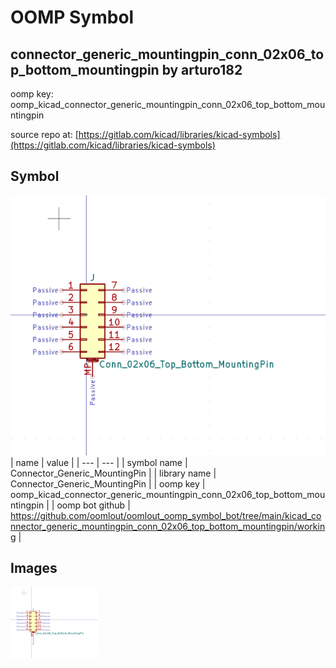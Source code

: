 # OOMP Symbol  
## connector_generic_mountingpin_conn_02x06_top_bottom_mountingpin  by arturo182  
  
oomp key: oomp_kicad_connector_generic_mountingpin_conn_02x06_top_bottom_mountingpin  
  
source repo at: [https://gitlab.com/kicad/libraries/kicad-symbols](https://gitlab.com/kicad/libraries/kicad-symbols)  
## Symbol  
  
[![working.png](working_600.png)](working.png)  
| name | value | 
| --- | --- | 
| symbol name | Connector_Generic_MountingPin | 
| library name | Connector_Generic_MountingPin | 
| oomp key | oomp_kicad_connector_generic_mountingpin_conn_02x06_top_bottom_mountingpin | 
| oomp bot github | https://github.com/oomlout/oomlout_oomp_symbol_bot/tree/main/kicad_connector_generic_mountingpin_conn_02x06_top_bottom_mountingpin/working | 
## Images  
  
[![working.png](working_140.png)](working.png)  
